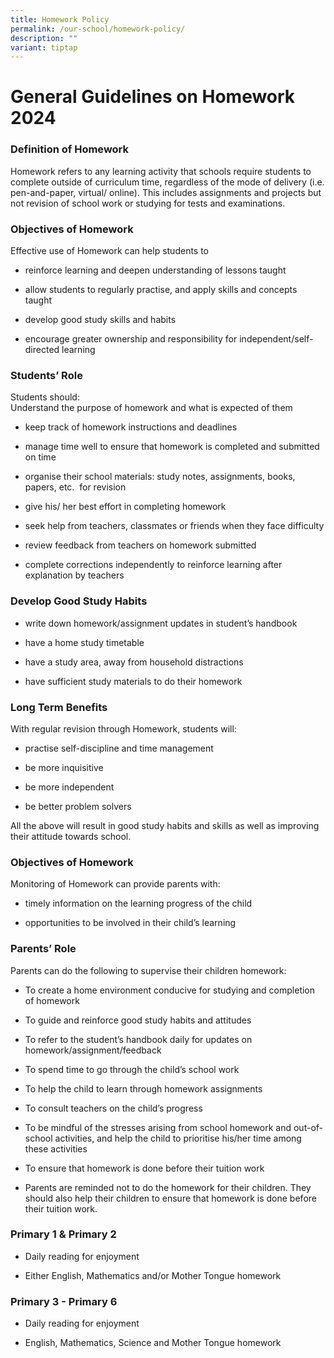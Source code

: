 ```yaml
---
title: Homework Policy
permalink: /our-school/homework-policy/
description: ""
variant: tiptap
---
```

<h1>General Guidelines on Homework 2024</h1><h3>Definition of Homework</h3><p>Homework refers to any learning activity that schools require students to complete outside of curriculum time, regardless of the mode of delivery (i.e. pen-and-paper, virtual/ online). This includes assignments and projects but not revision of school work or studying for tests and examinations.</p><h3>Objectives of Homework</h3><p>Effective use of Homework can help students to</p><ul data-tight="true" class="tight"><li><p>reinforce learning and deepen understanding of lessons taught</p></li><li><p>allow students to regularly practise, and apply skills and concepts taught</p></li><li><p>develop good study skills and habits</p></li><li><p>encourage greater ownership and responsibility for independent/self-directed learning</p></li></ul><h3>Students’ Role</h3><p>Students should:<br>Understand the purpose of homework and what is expected of them</p><ul data-tight="true" class="tight"><li><p>keep track of homework instructions and deadlines</p></li><li><p>manage time well to ensure that homework is completed and submitted on time</p></li><li><p>organise their school materials: study notes, assignments, books, papers, etc.&nbsp; for revision</p></li><li><p>give his/ her best effort in completing homework</p></li><li><p>seek help from teachers, classmates or friends when they face difficulty</p></li><li><p>review feedback from teachers on homework submitted</p></li><li><p>complete corrections independently to reinforce learning after explanation by teachers</p></li></ul><h3>Develop Good Study Habits</h3><ul data-tight="true" class="tight"><li><p>write down homework/assignment updates in student’s handbook</p></li><li><p>have a home study timetable</p></li><li><p>have a study area, away from household distractions</p></li><li><p>have sufficient study materials to do their homework</p></li></ul><h3>Long Term Benefits</h3><p>With regular revision through Homework, students will:</p><ul data-tight="true" class="tight"><li><p>practise self-discipline and time management</p></li><li><p>be more inquisitive</p></li><li><p>be more independent</p></li><li><p>be better problem solvers</p></li></ul><p>All the above will result in good study habits and skills as well as improving their attitude towards school.</p><h3>Objectives of Homework</h3><p>Monitoring of Homework can provide parents with:</p><ul data-tight="true" class="tight"><li><p>timely information on the learning progress of the child</p></li><li><p>opportunities to be involved in their child’s learning</p></li></ul><h3>Parents’ Role</h3><p>Parents can do the following to supervise their children homework:</p><ul data-tight="true" class="tight"><li><p>To create a home environment conducive for studying and completion of homework</p></li><li><p>To guide and reinforce good study habits and attitudes</p></li><li><p>To refer to the student’s handbook daily for updates on homework/assignment/feedback</p></li><li><p>To spend time to go through the child’s school work</p></li><li><p>To help the child to learn through homework assignments</p></li><li><p>To consult teachers on the child’s progress</p></li><li><p>To be mindful of the stresses arising from school homework and out-of-school activities, and help the child to prioritise his/her time among these activities</p></li><li><p>To ensure that homework is done before their tuition work</p></li><li><p>Parents are reminded not to do the homework for their children. They should also help their children to ensure that homework is done before their tuition work.</p></li></ul><h3>Primary 1 &amp; Primary 2</h3><ul data-tight="true" class="tight"><li><p>Daily reading for enjoyment</p></li><li><p>Either English, Mathematics and/or Mother Tongue homework</p></li></ul><h3>Primary 3 - Primary 6</h3><ul data-tight="true" class="tight"><li><p>Daily reading for enjoyment</p></li><li><p>English, Mathematics, Science and Mother Tongue homework</p></li></ul><p></p>